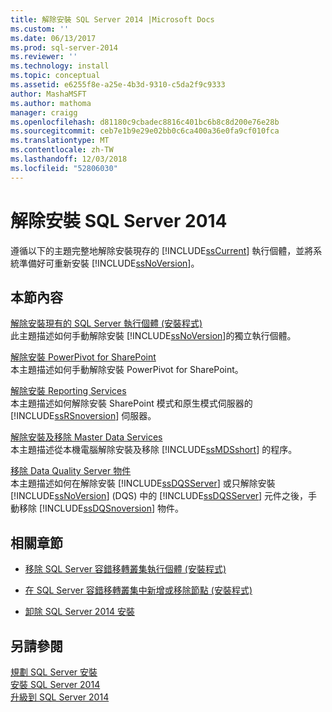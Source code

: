 ```yaml
---
title: 解除安裝 SQL Server 2014 |Microsoft Docs
ms.custom: ''
ms.date: 06/13/2017
ms.prod: sql-server-2014
ms.reviewer: ''
ms.technology: install
ms.topic: conceptual
ms.assetid: e6255f8e-a25e-4b3d-9310-c5da2f9c9333
author: MashaMSFT
ms.author: mathoma
manager: craigg
ms.openlocfilehash: d81180c9cbadec8816c401bc6b8c8d200e76e28b
ms.sourcegitcommit: ceb7e1b9e29e02bb0c6ca400a36e0fa9cf010fca
ms.translationtype: MT
ms.contentlocale: zh-TW
ms.lasthandoff: 12/03/2018
ms.locfileid: "52806030"
---
```

# <a name="uninstall-sql-server-2014"></a>解除安裝 SQL Server 2014
  遵循以下的主題完整地解除安裝現存的 [!INCLUDE[ssCurrent](../../includes/sscurrent-md.md)] 執行個體，並將系統準備好可重新安裝 [!INCLUDE[ssNoVersion](../../includes/ssnoversion-md.md)]。  
  
## <a name="in-this-section"></a>本節內容  
 [解除安裝現有的 SQL Server 執行個體 &#40;安裝程式&#41;](uninstall-an-existing-instance-of-sql-server-setup.md)  
 此主題描述如何手動解除安裝 [!INCLUDE[ssNoVersion](../../includes/ssnoversion-md.md)]的獨立執行個體。  
  
 [解除安裝 PowerPivot for SharePoint](uninstall-power-pivot-for-sharepoint.md)  
 本主題描述如何手動解除安裝 PowerPivot for SharePoint。  
  
 [解除安裝 Reporting Services](uninstall-reporting-services.md)  
 本主題描述如何解除安裝 SharePoint 模式和原生模式伺服器的 [!INCLUDE[ssRSnoversion](../../includes/ssrsnoversion-md.md)] 伺服器。  
  
 [解除安裝及移除 Master Data Services](uninstall-and-remove-master-data-services.md)  
 本主題描述從本機電腦解除安裝及移除 [!INCLUDE[ssMDSshort](../../includes/ssmdsshort-md.md)] 的程序。  
  
 [移除 Data Quality Server 物件](remove-data-quality-server-objects.md)  
 本主題描述如何在解除安裝 [!INCLUDE[ssDQSServer](../../includes/ssdqsserver-md.md)] 或只解除安裝 [!INCLUDE[ssNoVersion](../../includes/ssnoversion-md.md)] (DQS) 中的 [!INCLUDE[ssDQSServer](../../includes/ssdqsserver-md.md)] 元件之後，手動移除 [!INCLUDE[ssDQSnoversion](../../includes/ssdqsnoversion-md.md)] 物件。  
  
## <a name="related-sections"></a>相關章節  
  
-   [移除 SQL Server 容錯移轉叢集執行個體 &#40;安裝程式&#41;](../failover-clusters/install/remove-a-sql-server-failover-cluster-instance-setup.md)  
  
-   [在 SQL Server 容錯移轉叢集中新增或移除節點 &#40;安裝程式&#41;](../failover-clusters/install/add-or-remove-nodes-in-a-sql-server-failover-cluster-setup.md)  
  
-   [卸除 SQL Server 2014 安裝](../../database-engine/install-windows/repair-a-failed-sql-server-installation.md)  
  
## <a name="see-also"></a>另請參閱  
 [規劃 SQL Server 安裝](planning-a-sql-server-installation.md)   
 [安裝 SQL Server 2014](../../database-engine/install-windows/install-sql-server.md)   
 [升級到 SQL Server 2014](../../database-engine/install-windows/upgrade-sql-server.md)  
  
  
